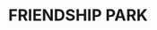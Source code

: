 ---
layout: post
title: "FRIENDSHIP PARK"
image: true
category: headlines
hl-title: "FRIENDSHIP PARK. "
hl-desc: "Update on the Friendship Park in Barangay Bool this city. This will soon be open to the public for your enjoyment and leisure. Refer to the photos above for the most recent developments. Stay posted for the Grand Opening details. (City Media Bureau)"
dated: Sept. 9 - 15, 2018
---